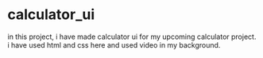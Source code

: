 # calculator_ui
in this project, i have made calculator ui for my upcoming calculator project. i have used html and css here and used video in my background.
